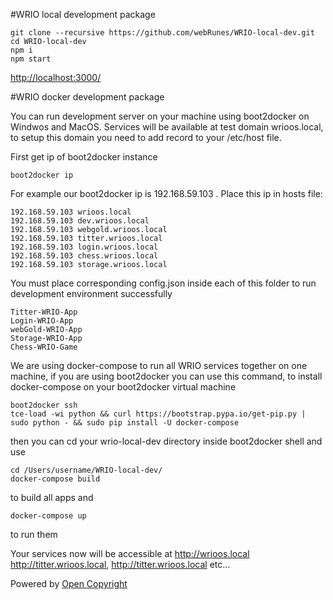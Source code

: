 #WRIO local development package
```
git clone --recursive https://github.com/webRunes/WRIO-local-dev.git
cd WRIO-local-dev
npm i
npm start
```
[http://localhost:3000/](http://localhost:3000/)


#WRIO docker development package

You can run development server on your machine using boot2docker on Windwos and MacOS. Services will be available at test domain wrioos.local,
to setup this domain you need to add record to your /etc/host file.

First get ip of boot2docker instance

```
boot2docker ip
```

For example our boot2docker ip is 192.168.59.103 . Place this ip in hosts file:

```
192.168.59.103 wrioos.local
192.168.59.103 dev.wrioos.local
192.168.59.103 webgold.wrioos.local
192.168.59.103 titter.wrioos.local
192.168.59.103 login.wrioos.local
192.168.59.103 chess.wrioos.local
192.168.59.103 storage.wrioos.local
```

You must place corresponding config.json inside each of this folder to run development environment successfully

```
Titter-WRIO-App
Login-WRIO-App
webGold-WRIO-App
Storage-WRIO-App
Chess-WRIO-Game
```

We are using docker-compose to run all WRIO services together on one machine, if you are using boot2docker you can use this command, to install docker-compose on your boot2docker virtual machine

```
boot2docker ssh
tce-load -wi python && curl https://bootstrap.pypa.io/get-pip.py | sudo python - && sudo pip install -U docker-compose
```
then you can cd your wrio-local-dev directory inside boot2docker shell and use

```
cd /Users/username/WRIO-local-dev/
docker-compose build
```
to build all apps and

```
docker-compose up
```
to run them

Your services now will be accessible at http://wrioos.local http://titter.wrioos.local, http://titter.wrioos.local etc...

Powered by [Open Copyright](https://opencopyright.webrunes.com)
